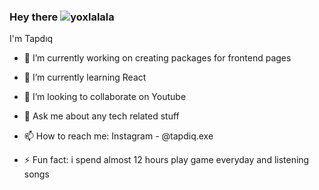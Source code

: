 ### Hey there ![yoxlalala](https://user-images.githubusercontent.com/90452939/153765995-29cd37da-4ca0-453c-ac21-fffde906c403.gif)
 I'm Tapdıq



- 🔭 I’m currently working on creating packages for frontend pages
- 🌱 I’m currently learning React
- 👯 I’m looking to collaborate on Youtube

- 💬 Ask me about any tech related stuff
- 📫 How to reach me: Instagram - @tapdiq.exe
- ⚡ Fun fact: i spend almost 12 hours play game everyday and listening songs
